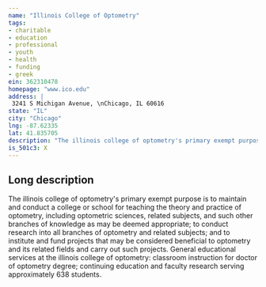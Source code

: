 ```yaml
---
name: "Illinois College of Optometry"
tags:
- charitable
- education
- professional
- youth
- health
- funding
- greek
ein: 362310478
homepage: "www.ico.edu"
address: |
 3241 S Michigan Avenue, \nChicago, IL 60616
state: "IL"
city: "Chicago"
lng: -87.62335
lat: 41.835705
description: "The illinois college of optometry's primary exempt purpose is to maintain and conduct a college or school in which the theory and practice of optometry is taught. "
is_501c3: X
---
```


## Long description

The illinois college of optometry's primary exempt purpose is to maintain and conduct a college or school for teaching the theory and practice of optometry, including optometric sciences, related subjects, and such other branches of knowledge as may be deemed appropriate; to conduct research into all branches of optometry and related subjects; and to institute and fund projects that may be considered beneficial to optometry and its related fields and carry out such projects. General educational services at the illinois college of optometry: classroom instruction for doctor of optometry degree; continuing education and faculty research serving approximately 638 students. 
